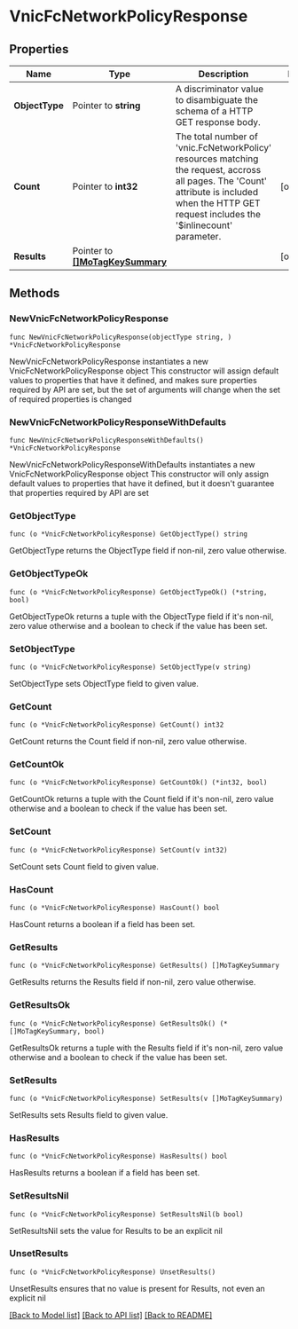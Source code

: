 # VnicFcNetworkPolicyResponse

## Properties

Name | Type | Description | Notes
------------ | ------------- | ------------- | -------------
**ObjectType** | Pointer to **string** | A discriminator value to disambiguate the schema of a HTTP GET response body. | 
**Count** | Pointer to **int32** | The total number of &#39;vnic.FcNetworkPolicy&#39; resources matching the request, accross all pages. The &#39;Count&#39; attribute is included when the HTTP GET request includes the &#39;$inlinecount&#39; parameter. | [optional] 
**Results** | Pointer to [**[]MoTagKeySummary**](mo.TagKeySummary.md) |  | [optional] 

## Methods

### NewVnicFcNetworkPolicyResponse

`func NewVnicFcNetworkPolicyResponse(objectType string, ) *VnicFcNetworkPolicyResponse`

NewVnicFcNetworkPolicyResponse instantiates a new VnicFcNetworkPolicyResponse object
This constructor will assign default values to properties that have it defined,
and makes sure properties required by API are set, but the set of arguments
will change when the set of required properties is changed

### NewVnicFcNetworkPolicyResponseWithDefaults

`func NewVnicFcNetworkPolicyResponseWithDefaults() *VnicFcNetworkPolicyResponse`

NewVnicFcNetworkPolicyResponseWithDefaults instantiates a new VnicFcNetworkPolicyResponse object
This constructor will only assign default values to properties that have it defined,
but it doesn't guarantee that properties required by API are set

### GetObjectType

`func (o *VnicFcNetworkPolicyResponse) GetObjectType() string`

GetObjectType returns the ObjectType field if non-nil, zero value otherwise.

### GetObjectTypeOk

`func (o *VnicFcNetworkPolicyResponse) GetObjectTypeOk() (*string, bool)`

GetObjectTypeOk returns a tuple with the ObjectType field if it's non-nil, zero value otherwise
and a boolean to check if the value has been set.

### SetObjectType

`func (o *VnicFcNetworkPolicyResponse) SetObjectType(v string)`

SetObjectType sets ObjectType field to given value.


### GetCount

`func (o *VnicFcNetworkPolicyResponse) GetCount() int32`

GetCount returns the Count field if non-nil, zero value otherwise.

### GetCountOk

`func (o *VnicFcNetworkPolicyResponse) GetCountOk() (*int32, bool)`

GetCountOk returns a tuple with the Count field if it's non-nil, zero value otherwise
and a boolean to check if the value has been set.

### SetCount

`func (o *VnicFcNetworkPolicyResponse) SetCount(v int32)`

SetCount sets Count field to given value.

### HasCount

`func (o *VnicFcNetworkPolicyResponse) HasCount() bool`

HasCount returns a boolean if a field has been set.

### GetResults

`func (o *VnicFcNetworkPolicyResponse) GetResults() []MoTagKeySummary`

GetResults returns the Results field if non-nil, zero value otherwise.

### GetResultsOk

`func (o *VnicFcNetworkPolicyResponse) GetResultsOk() (*[]MoTagKeySummary, bool)`

GetResultsOk returns a tuple with the Results field if it's non-nil, zero value otherwise
and a boolean to check if the value has been set.

### SetResults

`func (o *VnicFcNetworkPolicyResponse) SetResults(v []MoTagKeySummary)`

SetResults sets Results field to given value.

### HasResults

`func (o *VnicFcNetworkPolicyResponse) HasResults() bool`

HasResults returns a boolean if a field has been set.

### SetResultsNil

`func (o *VnicFcNetworkPolicyResponse) SetResultsNil(b bool)`

 SetResultsNil sets the value for Results to be an explicit nil

### UnsetResults
`func (o *VnicFcNetworkPolicyResponse) UnsetResults()`

UnsetResults ensures that no value is present for Results, not even an explicit nil

[[Back to Model list]](../README.md#documentation-for-models) [[Back to API list]](../README.md#documentation-for-api-endpoints) [[Back to README]](../README.md)


